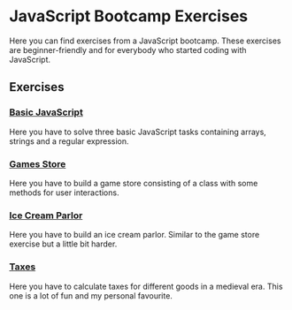 # JavaScript Bootcamp Exercises

Here you can find exercises from a JavaScript bootcamp. These
exercises are beginner-friendly and for everybody who started coding with
JavaScript.

## Exercises

### [Basic JavaScript][1]

Here you have to solve three basic JavaScript tasks containing arrays, strings
and a regular expression.

### [Games Store][2]

Here you have to build a game store consisting of a class with some methods
for user interactions.

### [Ice Cream Parlor][3]

Here you have to build an ice cream parlor. Similar to the game store exercise
but a little bit harder.

### [Taxes][4]

Here you have to calculate taxes for different goods in a medieval era. This one
is a lot of fun and my personal favourite.

[1]: exercises/basic-javascript/INSTRUCTIONS.md

[2]: exercises/game-store/INSTRUCTIONS.md

[3]: exercises/ice-cream-parlor/INSTRUCTIONS.md

[4]: exercises/taxes/INSTRUCTIONS.md
